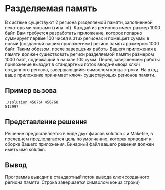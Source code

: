 # Разделяемая память

В системе существуют 2 региона разделяемой памяти, заполненной некоторыми числами (типа int). Каждый из регионов имеет размер 1000 байт. Вам требуется разработать приложение, которое попарно суммирует первые 100 чисел в этих регионах и помещает суммы в новый (созданный вашим приложением) регион памяти размером 1000 байт. Таким образом, после завершения работы Вашего приложения в памяти должен существовать регион разделяемой памяти размером 1000 байт, содержащий в начале 100 сумм. Перед завершением работы приложение выводит в стандартный поток ввода-вывода ключ созданного региона, завершающийся символом конца строки. На вход ваше приложение принимает ключи существующих регионов памяти.

## Пример вызова

```
./solution 456764 456768
512997
```

## Представление решения

Решение предоставляется в виде двух файлов solution.c и Makefile, в последнем предполагается цель по умолчанию, которая приводит к сборке Вашего приложения. Бинарный файл вашего решения должен иметь имя solution.

## Вывод

Программа выводит в стандартный поток вывода ключ созданного региона памяти (Строка завершается символом конца строки)
